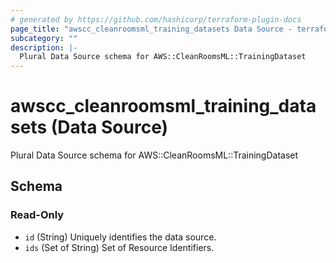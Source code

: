 ```yaml
---
# generated by https://github.com/hashicorp/terraform-plugin-docs
page_title: "awscc_cleanroomsml_training_datasets Data Source - terraform-provider-awscc"
subcategory: ""
description: |-
  Plural Data Source schema for AWS::CleanRoomsML::TrainingDataset
---
```


# awscc_cleanroomsml_training_datasets (Data Source)

Plural Data Source schema for AWS::CleanRoomsML::TrainingDataset



<!-- schema generated by tfplugindocs -->
## Schema

### Read-Only

- `id` (String) Uniquely identifies the data source.
- `ids` (Set of String) Set of Resource Identifiers.
